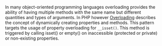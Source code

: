 In many object-oriented programming languages overloading provides the ability of having multiple methods with the same name but different quantities and types of arguments. In PHP however [Overloading](https://www.php.net/manual/en/language.oop5.overloading.php) describes the concept of dynamically creating properties and methods. This pattern targets the usage of property overloading for `__isset()`. This method is triggered by calling isset() or empty() on inaccessible (protected or private) or non-existing properties.